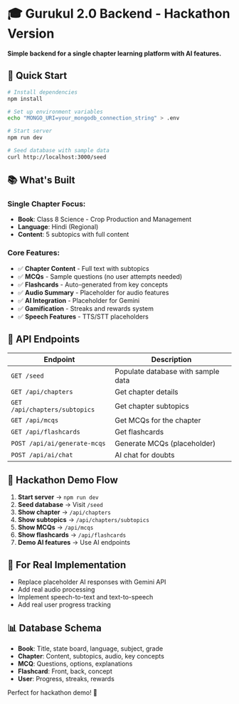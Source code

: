 # 🎓 Gurukul 2.0 Backend - Hackathon Version

**Simple backend for a single chapter learning platform with AI features.**

## 🚀 Quick Start

```bash
# Install dependencies
npm install

# Set up environment variables
echo "MONGO_URI=your_mongodb_connection_string" > .env

# Start server
npm run dev

# Seed database with sample data
curl http://localhost:3000/seed
```

## 📚 What's Built

### **Single Chapter Focus:**
- **Book**: Class 8 Science - Crop Production and Management
- **Language**: Hindi (Regional)
- **Content**: 5 subtopics with full content

### **Core Features:**
- ✅ **Chapter Content** - Full text with subtopics
- ✅ **MCQs** - Sample questions (no user attempts needed)
- ✅ **Flashcards** - Auto-generated from key concepts
- ✅ **Audio Summary** - Placeholder for audio features
- ✅ **AI Integration** - Placeholder for Gemini
- ✅ **Gamification** - Streaks and rewards system
- ✅ **Speech Features** - TTS/STT placeholders

## 🔗 API Endpoints

| Endpoint | Description |
|----------|-------------|
| `GET /seed` | Populate database with sample data |
| `GET /api/chapters` | Get chapter details |
| `GET /api/chapters/subtopics` | Get chapter subtopics |
| `GET /api/mcqs` | Get MCQs for the chapter |
| `GET /api/flashcards` | Get flashcards |
| `POST /api/ai/generate-mcqs` | Generate MCQs (placeholder) |
| `POST /api/ai/chat` | AI chat for doubts |

## 🎯 Hackathon Demo Flow

1. **Start server** → `npm run dev`
2. **Seed database** → Visit `/seed`
3. **Show chapter** → `/api/chapters`
4. **Show subtopics** → `/api/chapters/subtopics`
5. **Show MCQs** → `/api/mcqs`
6. **Show flashcards** → `/api/flashcards`
7. **Demo AI features** → Use AI endpoints

## 🔧 For Real Implementation

- Replace placeholder AI responses with Gemini API
- Add real audio processing
- Implement speech-to-text and text-to-speech
- Add real user progress tracking

## 📊 Database Schema

- **Book**: Title, state board, language, subject, grade
- **Chapter**: Content, subtopics, audio, key concepts
- **MCQ**: Questions, options, explanations
- **Flashcard**: Front, back, concept
- **User**: Progress, streaks, rewards

Perfect for hackathon demo! 🚀
